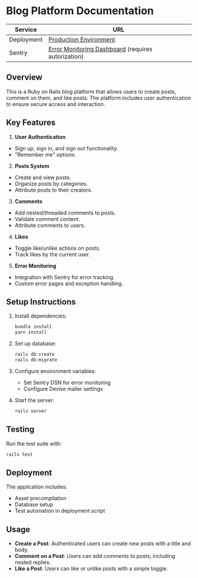 # Blog Platform Documentation

| Service    | URL |
|------------|-----|
| Deployment | [Production Environment](https://rails-project-64-d0sk.onrender.com/) |
| Sentry     | [Error Monitoring Dashboard](https://app.glitchtip.com/personal-use/issues?project=10780) (requires autorization)|


## Overview
This is a Ruby on Rails blog platform that allows users to create posts, comment on them, and like posts. The platform includes user authentication to ensure secure access and interaction.


## Key Features
1. **User Authentication**
* Sign up, sign in, and sign out functionality.
* "Remember me" options.

2. **Posts System**
* Create and view posts.
* Organize posts by categories.
* Attribute posts to their creators.

3. **Comments**
* Add nested/threaded comments to posts.
* Validate comment content.
* Attribute comments to users.

4. **Likes**
* Toggle like/unlike actions on posts.
* Track likes by the current user.

5. **Error Monitoring**
* Integration with Sentry for error tracking.
* Custom error pages and exception handling.

## Setup Instructions

1. Install dependencies:
   ```bash
   bundle install
   yarn install
   ```

2. Set up database:

    ```bash
    rails db:create
    rails db:migrate
    ```

3. Configure environment variables:
    - Set Sentry DSN for error monitoring
    - Configure Devise mailer settings

4. Start the server:
    ```bash
    rails server
    ```
## Testing

Run the test suite with:
```bash
rails test
```

## Deployment

The application includes:

- Asset precompilation
- Database setup
- Test automation in deployment script

## Usage
* **Create a Post**: Authenticated users can create new posts with a title and body.
* **Comment on a Post**: Users can add comments to posts, including nested replies.
* **Like a Post**: Users can like or unlike posts with a simple toggle.